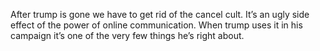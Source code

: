 After trump is gone we have to get rid of the cancel cult. It’s an ugly side effect of the power of online communication. When trump uses it in his campaign it’s one of the very few things he’s right about.
